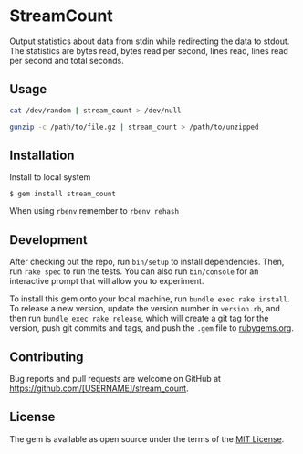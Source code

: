 # StreamCount

Output statistics about data from stdin while redirecting the data to stdout.
The statistics are bytes read, bytes read per second, lines read, lines read per
second and total seconds.

## Usage

```sh
cat /dev/random | stream_count > /dev/null

gunzip -c /path/to/file.gz | stream_count > /path/to/unzipped
```

## Installation

Install to local system

    $ gem install stream_count

When using `rbenv` remember to `rbenv rehash`

## Development

After checking out the repo, run `bin/setup` to install dependencies. Then, run `rake spec` to run the tests. You can also run `bin/console` for an interactive prompt that will allow you to experiment.

To install this gem onto your local machine, run `bundle exec rake install`. To release a new version, update the version number in `version.rb`, and then run `bundle exec rake release`, which will create a git tag for the version, push git commits and tags, and push the `.gem` file to [rubygems.org](https://rubygems.org).

## Contributing

Bug reports and pull requests are welcome on GitHub at https://github.com/[USERNAME]/stream_count.

## License

The gem is available as open source under the terms of the [MIT License](http://opensource.org/licenses/MIT).
